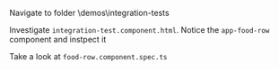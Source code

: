 Navigate to folder \demos\integration-tests

Investigate `integration-test.component.html`. Notice the `app-food-row` component and instpect it

Take a look at `food-row.component.spec.ts`
